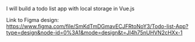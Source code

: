 I will build a todo list app with local storage in Vue.js

Link to Figma design: https://www.figma.com/file/SmKdTmDGmavECJFRtoNoY3/Todo-list-App?type=design&node-id=0%3A1&mode=design&t=JI4h75nUHVN2cHXx-1